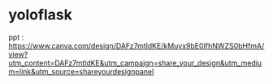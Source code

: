 # yoloflask
ppt : https://www.canva.com/design/DAFz7mtldKE/kMuyx9bE0IfhNWZS0bHfmA/view?utm_content=DAFz7mtldKE&utm_campaign=share_your_design&utm_medium=link&utm_source=shareyourdesignpanel
